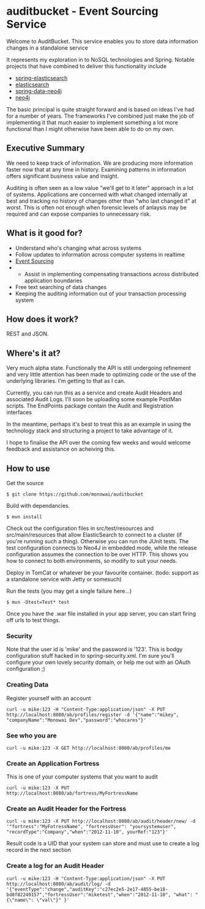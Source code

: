 auditbucket  - Event Sourcing Service
===========

Welcome to AuditBucket. This service enables you to store data information changes in a standalone service

It represents my exploration in to NoSQL technologies and Spring. Notable projects that have combined to deliver this functionality include

* [spring-elasticsearch](https://github.com/dadoonet/spring-elasticsearch)
* [elasticsearch](https://github.com/elasticsearch/elasticsearch)
* [spring-data-neo4j](https://github.com/SpringSource/spring-data-neo4j)
* [neo4j](https://github.com/neo4j/neo4j)

The basic principal is quite straight forward and is based on ideas I've had for a number of years. The frameworks I've combined just make the job of implementing it that much easier to implement something a lot more functional than I might otherwise have been able to do on my own.

## Executive Summary
We need to keep track of information. We are producing more information faster now that at any time in history. Examining patterns in information offers significant business value and insight.

Auditing is often seen as a low value "we'll get to it later" approach in a lot of systems. Applications are concerned with what changed internally at best and tracking no history of changes other than "who last changed it" at worst. This is often not enough when forensic levels of anlaysis may be required and can expose companies to unnecessary risk.

## What is it good for?

* Understand who's changing what across systems
* Follow updates to information across computer systems in realtime
* [Event Sourcing](http://martinfowler.com/eaaDev/EventSourcing.html)
* * Assist in implementing compensating transactions across distributed application boundaries
* Free text searching of data changes
* Keeping the auditing information out of your transaction processing system

## How does it work?

REST and JSON.

## Where's it at?
Very much alpha state. Functionally the API is still undergoing refinement and very little attention has been made to optimizing code or the use of the underlying libraries. I'm getting to that as I can.

Currently, you can run this as a service and create Audit Headers and associated Audit Logs. I'll soon be uploading some example PostMan scripts. The EndPoints package contain the Audit and Registration interfaces

In the meantime, perhaps it's best to treat this as an example in using the technology stack and structuring a project to take advantage of it. 

I hope to finalise the API over the coming few weeks and would welcome feedback and assistance on acheiving this.

## How to use

Get the source
```
$ git clone https://github.com/monowai/auditbucket
```

Build with dependancies.
```
$ mvn install
```

Check out the configuration files in src/test/resources and src/main/resources that allow ElasticSearch to connect to a cluster (if you're running such a thing). Otherwise you can run the JUnit tests. The test configuration connects to Neo4J in embedded mode, while the release configuration assumes the connection to be over  HTTP. This shows you how to connect to both environments, so modify to suit your needs.

Deploy in TomCat or whatever be your favourite container. (todo: support as a standalone service with Jetty or somesuch)

Run the tests (you may get a single failure here...)
```
$ mvn -Dtest=Test* test
```

Once you have the .war file installed in your app server, you can start firing off urls to test things.

### Security
Note that the user id is 'mike' and the password is '123'. This is bodgy configuration stuff hacked in to spring-security.xml. I'm sure you'll configure your own lovely security domain, or help me out with an OAuth configuration ;)

### Creating Data
Register yourself with an account
```
curl -u mike:123 -H "Content-Type:application/json" -X PUT http://localhost:8080/ab/profiles/register -d '{"name":"mikey", "companyName":"Monowai Dev","password":"whocares"}'
```
### See who you are
```
curl -u mike:123 -X GET http://localhost:8080/ab/profiles/me
```

### Create an Application Fortress 
This is one of your computer systems that you want to audit
```
curl -u mike:123 -X PUT  http://localhost:8080/ab/fortress/MyFortressName
```
### Create an Audit Header for the Fortress
```
curl -u mike:123 -X PUT http://localhost:8080/ab/audit/header/new/ -d '"fortress":"MyFotressName", "fortressUser": "yoursystemuser", "recordType":"Company","when":"2012-11-10", yourRef:"123"}'
```
Result code is a UID that your system can store and must use to create a log record in the next section 

### Create a log for an Audit Header
```
curl -u mike:123 -H "Content-Type:application/json" -X PUT http://localhost:8080/ab/audit/log/ -d '{"eventType":"change","auditKey":"c27ec2e5-2e17-4855-be18-bd8f82249157","fortressUser":"miketest","when":"2012-11-10", "what": "{\"name\": \"val\"}" }'
```
